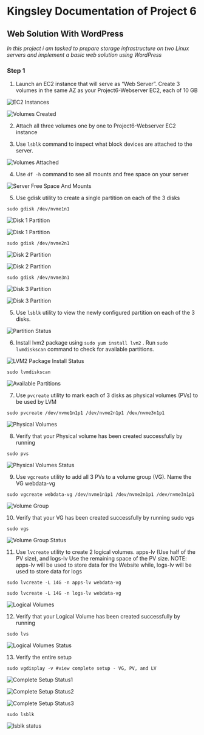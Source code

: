 # Kingsley Documentation of Project 6

## Web Solution With WordPress

*In this project i am tasked to prepare storage infrastructure on two Linux servers and implement a basic web solution using WordPress*

### Step 1

1. Launch an EC2 instance that will serve as “Web Server”. Create 3 volumes in the same AZ as your Project6-Webserver EC2, each of 10 GB

![EC2 Instances](./images/ec2-instances.jpg)

![Volumes Created](./images/volumes-created.jpg)

2. Attach all three volumes one by one to Project6-Webserver EC2 instance

3. Use `lsblk` command to inspect what block devices are attached to the server.

![Volumes Attached](./images/block-volumes-attached.jpg)

4. Use `df -h` command to see all mounts and free space on your server

![Server Free Space And Mounts](./images/server-mounts-freespace.jpg)

5. Use gdisk utility to create a single partition on each of the 3 disks

`sudo gdisk /dev/nvme1n1`

![Disk 1 Partition](./images/disk-partition1a.jpg)

![Disk 1 Partition](./images/disk-partition1b.jpg)

`sudo gdisk /dev/nvme2n1`

![Disk 2 Partition](./images/disk-partition2a.jpg)

![Disk 2 Partition](./images/disk-partition2b.jpg)

`sudo gdisk /dev/nvme3n1`

![Disk 3 Partition](./images/disk-partition3a.jpg)

![Disk 3 Partition](./images/disk-partition3b.jpg)

5. Use `lsblk` utility to view the newly configured partition on each of the 3 disks.

![Partition Status](./images/partition-status.jpg)

6. Install lvm2 package using `sudo yum install lvm2` . Run `sudo lvmdiskscan` command to check for available partitions.

![LVM2 Package Install Status](./images/lvm2-package-status.jpg)

`sudo lvmdiskscan`

![Available Partitions](./images/partition-scan.jpg)

7. Use `pvcreate` utility to mark each of 3 disks as physical volumes (PVs) to be used by LVM

`sudo pvcreate /dev/nvme1n1p1 /dev/nvme2n1p1 /dev/nvme3n1p1`

![Physical Volumes](./images/physical-volumes.jpg)

8. Verify that your Physical volume has been created successfully by running  

`sudo pvs`

![Physical Volumes Status](./images/physical-volumes-status.jpg)

9. Use `vgcreate` utility to add all 3 PVs to a volume group (VG). Name the VG webdata-vg

`sudo vgcreate webdata-vg /dev/nvme1n1p1 /dev/nvme2n1p1 /dev/nvme3n1p1`

![Volume Group](./images/volume-group.jpg)

10. Verify that your VG has been created successfully by running sudo vgs

`sudo vgs`

![Volume Group Status](./images/volume-group-status.jpg)

11. Use `lvcreate` utility to create 2 logical volumes. apps-lv (Use half of the PV size), and logs-lv Use the remaining space of the PV size. NOTE: apps-lv will be used to store data for the Website while, logs-lv will be used to store data for logs

`sudo lvcreate -L 14G -n apps-lv webdata-vg`

`sudo lvcreate -L 14G -n logs-lv webdata-vg`

![Logical Volumes](./images/logical-volumes.jpg)

12. Verify that your Logical Volume has been created successfully by running 

`sudo lvs`

![Logical Volumes Status](./images/logical-volumes-status.jpg)

13. Verify the entire setup

`sudo vgdisplay -v #view complete setup - VG, PV, and LV`

![Complete Setup Status1](./images/complete-setup1.jpg)

![Complete Setup Status2](./images/complete-setup2.jpg)

![Complete Setup Status3](./images/complete-setup3.jpg)

`sudo lsblk`

![lsblk status](./images/lsblk%20status.jpg)










